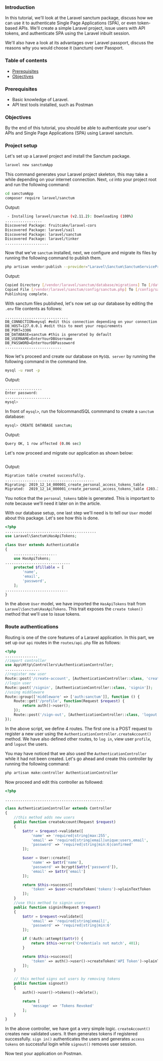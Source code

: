 ### Introduction

In this tutorial, we'll look at the Laravel sanctum package, discuss how we can use it to authenticate Single Page Applications (SPA), or even token-based APIs. We'll create a simple Laravel project, issue users with API tokens, and authenticate SPA using the Laravel inbuilt session.

We'll also have a look at its advantages over Laravel passport, discuss the reasons why you would choose it (sanctum) over Passport.

### Table of contents

- [Prerequisites](#prerequisites)
- [Objectives](#objectives)

### Prerequisites

- Basic knowledge of Laravel.
- API test tools installed, such as Postman

### Objectives

By the end of this tutorial, you should be able to authenticate your user's APIs and Single Page Applications (SPA) using Laravel sanctum.

### Project setup

Let's set up a Laravel project and install the Sanctum package.  

```bash
laravel new sanctumApp
```

This command generates your Laravel project skeleton, this may take a while depending on your internet connection.
Next, `cd` into your project root and run the following command:

```bash
cd sanctumApp
composer require laravel/sanctum
```

Output:

```bash
 - Installing laravel/sanctum (v2.11.2): Downloading (100%)         
.................
Discovered Package: fruitcake/laravel-cors
Discovered Package: laravel/sail
Discovered Package: laravel/sanctum
Discovered Package: laravel/tinker
....................

```

Now that we've `sanctum` installed, next, we configure and migrate its files by running the following command to publish them.

```bash
php artisan vendor:publish --provider="Laravel\Sanctum\SanctumServiceProvider"
```

Output:

```bash
Copied Directory [/vendor/laravel/sanctum/database/migrations] To [/database/migrations]
Copied File [/vendor/laravel/sanctum/config/sanctum.php] To [/config/sanctum.php]
Publishing complete.

```

With sanctum files published, let's now set up our database by editing the `.env` file contents as follows:

```properties
.............................
DB_CONNECTION=mysql #edit this connection depending on your connection
DB_HOST=127.0.0.1 #edit this to meet your requirements
DB_PORT=3306
DB_DATABASE=sanctum #this is generated by default
DB_USERNAME=EnterYourDBUsername
DB_PASSWORD=EnterYourDBPassoword
..........................
```

Now let's proceed and create our database on `MySQL server` by running the following command in the command line.  

```bash
mysql -u root -p
```

Output:

```bash
.................
Enter password: 
.....................
mysql> 

```

In front of `mysql>`, run the folcommandSQL commmand to create a `sanctum` database:

```bash
mysql> CREATE DATABASE sanctum;

```

Output:

```bash
Query OK, 1 row affected (0.06 sec)
```

Let's now proceed and migrate our application as shown below:

```bash

```

Output:

```bash
Migration table created successfully.
.........................................
Migrating: 2019_12_14_000001_create_personal_access_tokens_table
Migrated:  2019_12_14_000001_create_personal_access_tokens_table (203.38ms)

```

You notice that the `personal_tokens` table is generated.
This is important to note because we'll need it later on in the article.

With our database setup, one last step we'll need is to tell our `User` model about this package. Let's see how this is done.

```php
<?php
..........................................
use Laravel\Sanctum\HasApiTokens;

class User extends Authenticatable
{
    ....................
    use HasApiTokens;
..............................
    protected $fillable = [
        'name',
        'email',
        'password',
    ];
.............................
}

```

In the above `User` model, we have imported the `HasApiTokens` trait from `Laravel\Sanctum\HasApiTokens`. This trait exposes the `create token()` method that we'll use to issue tokens.

### Route authentications

Routing is one of the core features of a Laravel application. In this part, we set up our `api` routes in the `routes/api.php` file as follows:  

```php
<?php
...............
//import controller
use App\Http\Controllers\AuthenticationController;
................
//register new user
Route::post('/create-account', [AuthenticationController::class, 'createAccount']);
//login user
Route::post('/signin', [AuthenticationController::class, 'signin']);
//using middleware
Route::group(['middleware' => ['auth:sanctum']], function () {
    Route::get('/profile', function(Request $request) {
        return auth()->user();
    });
    Route::post('/sign-out', [AuthenticationController::class, 'logout']);
});

```

In the above script, we define 4 routes. The first one is a POST request to register a new user using the `AuthenticationController.createAccount()` method. We have also defined other routes, to `log in`, view user `profile`, and `logout` the users.  

You may have noticed that we also used the `AuthenticationController` while it had not been created. Let's go ahead and create this controller by running the following command:

```bash
php artisan make:controller AuthenticationController
```

Now proceed and edit this controller as followed:

```php
<?php

..............................................

class AuthenticationController extends Controller
{
    //this method adds new users
    public function createAccount(Request $request)
    {
        $attr = $request->validate([
            'name' => 'required|string|max:255',
            'email' => 'required|string|email|unique:users,email',
            'password' => 'required|string|min:6|confirmed'
        ]);

        $user = User::create([
            'name' => $attr['name'],
            'password' => bcrypt($attr['password']),
            'email' => $attr['email']
        ]);

        return $this->success([
            'token' => $user->createToken('tokens')->plainTextToken
        ]);
    }
    //use this method to signin users
    public function signin(Request $request)
    {
        $attr = $request->validate([
            'email' => 'required|string|email|',
            'password' => 'required|string|min:6'
        ]);

        if (!Auth::attempt($attr)) {
            return $this->error('Credentials not match', 401);
        }

        return $this->success([
            'token' => auth()->user()->createToken('API Token')->plainTextToken
        ]);
    }

    // this method signs out users by removing tokens
    public function signout()
    {
        auth()->user()->tokens()->delete();

        return [
            'message' => 'Tokens Revoked'
        ];
    }
}

```

In the above controller, we have got a very simple logic. `createAccount()` creates new validated users. It then generates tokens if registered successfully. `sign in()` authenticates the users and generates `access tokens` on successful login while `signout()` removes user session.

Now test your application on Postman.
